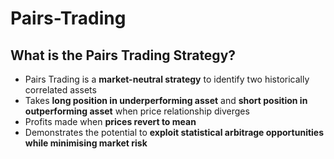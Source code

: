 # Pairs-Trading

## What is the Pairs Trading Strategy? 
- Pairs Trading is a **market-neutral strategy** to identify two historically correlated assets
- Takes **long position in underperforming asset** and **short position in outperforming asset** when price relationship diverges
- Profits made when **prices revert to mean**
- Demonstrates the potential to **exploit statistical arbitrage opportunities while minimising market risk**
